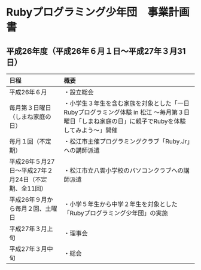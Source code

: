# Rubyプログラミング少年団　事業計画書

## 平成26年度（平成26年６月１日～平成27年３月31日）

| 日程 | 概要 |
|:------------|:------------|
| 平成26年６月 | ・設立総会 |
| 毎月第３日曜日（しまね家庭の日） | ・小学生３年生を含む家族を対象とした「一日Rubyプログラミング体験 in 松江 ～毎月第３日曜日「しまね家庭の日」に親子でRubyを体験してみよう～」開催 |
| 毎月１回（不定期） | ・松江市主催プログラミングクラブ「Ruby.Jr」への講師派遣 |
| 平成26年５月27日～平成27年２月24日（不定期、全11回）| ・松江市立八雲小学校のパソコンクラブへの講師派遣 |
| 平成26年９月から毎月２回、土曜日 | ・小学５年生から中学２年生を対象とした「Rubyプログラミング少年団」の実施 |
| 平成27年３月上旬 | ・理事会 |
| 平成27年３月中旬 | ・総会 |

